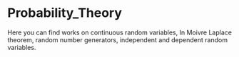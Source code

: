 # Probability_Theory

Here you can find works on continuous random variables, In Moivre Laplace theorem, random number generators, independent and dependent random variables.
